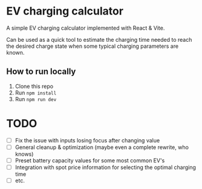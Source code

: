 # EV charging calculator

A simple EV charging calculator implemented with React & Vite.

Can be used as a quick tool to estimate the charging time needed to reach the desired charge state when some typical charging parameters are known.

## How to run locally

1. Clone this repo
2. Run `npm install`
3. Run `npm run dev`

# TODO

- [ ] Fix the issue with inputs losing focus after changing value
- [ ] General cleanup & optimization (maybe even a complete rewrite, who knows)
- [ ] Preset battery capacity values for some most common EV's
- [ ] Integration with spot price information for selecting the optimal charging time
- [ ] etc.